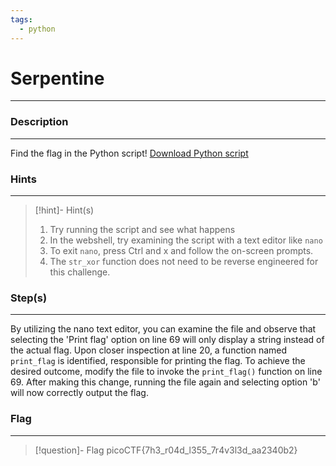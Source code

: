 ```yaml
---
tags:
  - python
---
```

# Serpentine
---
### Description
---
Find the flag in the Python script!
[Download Python script](https://artifacts.picoctf.net/c/36/serpentine.py)
### Hints
---

> [!hint]- Hint(s)
> 1. Try running the script and see what happens
> 2. In the webshell, try examining the script with a text editor like `nano`
> 3. To exit `nano`, press Ctrl and x and follow the on-screen prompts.
> 4. The `str_xor` function does not need to be reverse engineered for this challenge.

### Step(s)
---
By utilizing the nano text editor, you can examine the file and observe that selecting the 'Print flag' option on line 69 will only display a string instead of the actual flag. Upon closer inspection at line 20, a function named `print_flag` is identified, responsible for printing the flag. To achieve the desired outcome, modify the file to invoke the `print_flag()` function on line 69. After making this change, running the file again and selecting option 'b' will now correctly output the flag.
### Flag
---
> [!question]- Flag
> picoCTF{7h3_r04d_l355_7r4v3l3d_aa2340b2}







